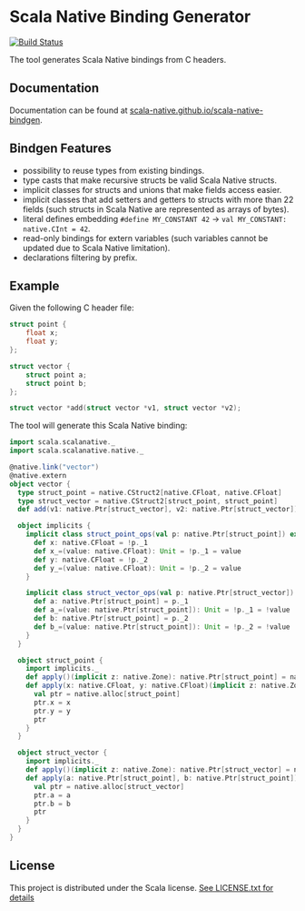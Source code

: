 # Scala Native Binding Generator

[![Build Status](https://travis-ci.org/scala-native/scala-native-bindgen.svg?branch=master)](https://travis-ci.org/scala-native/scala-native-bindgen)

The tool generates Scala Native bindings from C headers.

## Documentation

Documentation can be found at [scala-native.github.io/scala-native-bindgen](https://scala-native.github.io/scala-native-bindgen/).

## Bindgen Features

* possibility to reuse types from existing bindings.
* type casts that make recursive structs be valid Scala Native structs.
* implicit classes for structs and unions that make fields access easier.
* implicit classes that add setters and getters to structs with more than 22 fields (such structs in Scala
  Native are represented as arrays of bytes).
* literal defines embedding `#define MY_CONSTANT 42` → `val MY_CONSTANT: native.CInt = 42`.
* read-only bindings for extern variables (such variables cannot be updated due to Scala Native limitation).
* declarations filtering by prefix.

## Example

Given the following C header file:

```c
struct point {
    float x;
    float y;
};

struct vector {
    struct point a;
    struct point b;
};

struct vector *add(struct vector *v1, struct vector *v2);
```

The tool will generate this Scala Native binding:

```scala
import scala.scalanative._
import scala.scalanative.native._

@native.link("vector")
@native.extern
object vector {
  type struct_point = native.CStruct2[native.CFloat, native.CFloat]
  type struct_vector = native.CStruct2[struct_point, struct_point]
  def add(v1: native.Ptr[struct_vector], v2: native.Ptr[struct_vector]): native.Ptr[struct_vector] = native.extern

  object implicits {
    implicit class struct_point_ops(val p: native.Ptr[struct_point]) extends AnyVal {
      def x: native.CFloat = !p._1
      def x_=(value: native.CFloat): Unit = !p._1 = value
      def y: native.CFloat = !p._2
      def y_=(value: native.CFloat): Unit = !p._2 = value
    }

    implicit class struct_vector_ops(val p: native.Ptr[struct_vector]) extends AnyVal {
      def a: native.Ptr[struct_point] = p._1
      def a_=(value: native.Ptr[struct_point]): Unit = !p._1 = !value
      def b: native.Ptr[struct_point] = p._2
      def b_=(value: native.Ptr[struct_point]): Unit = !p._2 = !value
    }
  }

  object struct_point {
    import implicits._
    def apply()(implicit z: native.Zone): native.Ptr[struct_point] = native.alloc[struct_point]
    def apply(x: native.CFloat, y: native.CFloat)(implicit z: native.Zone): native.Ptr[struct_point] = {
      val ptr = native.alloc[struct_point]
      ptr.x = x
      ptr.y = y
      ptr
    }
  }

  object struct_vector {
    import implicits._
    def apply()(implicit z: native.Zone): native.Ptr[struct_vector] = native.alloc[struct_vector]
    def apply(a: native.Ptr[struct_point], b: native.Ptr[struct_point])(implicit z: native.Zone): native.Ptr[struct_vector] = {
      val ptr = native.alloc[struct_vector]
      ptr.a = a
      ptr.b = b
      ptr
    }
  }
}
```

## License

This project is distributed under the Scala license.
[See LICENSE.txt for details](LICENSE.txt)

